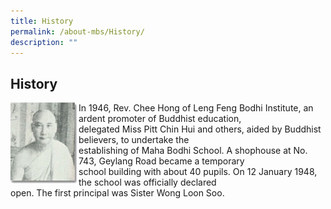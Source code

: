 ```yaml
---
title: History
permalink: /about-mbs/History/
description: ""
---
```

## History

<img src="/images/History-1.png" alt="Sunflower" style="width:109px;height:131px; float: left;"> In 1946, Rev. Chee Hong of Leng Feng Bodhi Institute, an ardent promoter of Buddhist education,  
delegated Miss Pitt Chin Hui and others, aided by Buddhist believers, to undertake the  
establishing of Maha Bodhi School. A shophouse at No. 743, Geylang Road became a temporary  
school building with about 40 pupils. On 12 January 1948, the school was officially declared  
open. The first principal was Sister Wong Loon Soo.